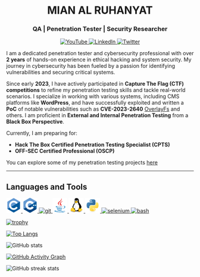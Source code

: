 <!-- Cybersecurity Professional Portfolio -->

<h1 align="center">MIAN AL RUHANYAT</h1>
<h3 align="center">QA | Penetration Tester | Security Researcher</h3>



<p align="center">
  <a href="https://www.youtube.com/@mian_al_ruhanyat" target="_blank">
    <img src="https://img.shields.io/badge/YouTube-%23FF0000.svg?style=for-the-badge&logo=youtube&logoColor=white" alt="YouTube"/>
  </a>
  <a href="https://www.linkedin.com/in/alruhanyat/" target="_blank">
    <img src="https://img.shields.io/badge/LinkedIn-%230A66C2.svg?style=for-the-badge&logo=linkedin&logoColor=white" alt="LinkedIn"/>
  </a>
  <a href="https://twitter.com/M_Ruhanyat" target="_blank">
    <img src="https://img.shields.io/badge/Twitter-%231DA1F2.svg?style=for-the-badge&logo=twitter&logoColor=white" alt="Twitter"/>
  </a>
</p>



I am a dedicated penetration tester and cybersecurity professional with over **2 years** of hands-on experience in ethical hacking and system security. My journey in cybersecurity has been fueled by a passion for identifying vulnerabilities and securing critical systems.

Since early **2023**, I have actively participated in **Capture The Flag (CTF) competitions** to refine my penetration testing skills and tackle real-world scenarios. I specialize in working with various systems, including CMS platforms like **WordPress**, and have successfully exploited and written a **PoC** of notable vulnerabilities such as **CVE-2023-2640** [OverlayFs](https://github.com/Ruhanyat-994/Pentest-Vault/blob/master/TryHackMe-Easy/OverlayFS/ctf-OverlayFS%20-%20CVE-2021-3493.md) and others. I am proficient in **External and Internal Penetration Testing** from a **Black Box Perspective**.

Currently, I am preparing for:
- **Hack The Box Certified Penetration Testing Specialist (CPTS)**
- **OFF-SEC Certified Professional (OSCP)**

You can explore some of my penetration testing projects [here](https://github.com/Ruhanyat-994/Pentest-Vault)

---

## **Languages and Tools**
<p>
  <a href="https://www.cprogramming.com/" target="_blank" rel="noreferrer">
    <img src="https://raw.githubusercontent.com/devicons/devicon/master/icons/c/c-original.svg" alt="c" width="40" height="40"/>
  </a>
  <a href="https://www.w3schools.com/cpp/" target="_blank" rel="noreferrer">
    <img src="https://raw.githubusercontent.com/devicons/devicon/master/icons/cplusplus/cplusplus-original.svg" alt="cplusplus" width="40" height="40"/>
  </a>
  <a href="https://git-scm.com/" target="_blank" rel="noreferrer">
    <img src="https://www.vectorlogo.zone/logos/git-scm/git-scm-icon.svg" alt="git" width="40" height="40"/>
  </a>
  <a href="https://www.java.com" target="_blank" rel="noreferrer">
    <img src="https://raw.githubusercontent.com/devicons/devicon/master/icons/java/java-original.svg" alt="java" width="40" height="40"/>
  </a>
  <a href="https://www.linux.org/" target="_blank" rel="noreferrer">
    <img src="https://raw.githubusercontent.com/devicons/devicon/master/icons/linux/linux-original.svg" alt="linux" width="40" height="40"/>
  </a>
  <a href="https://www.python.org" target="_blank" rel="noreferrer">
    <img src="https://raw.githubusercontent.com/devicons/devicon/master/icons/python/python-original.svg" alt="python" width="40" height="40"/>
  </a>
  <a href="https://www.selenium.dev" target="_blank" rel="noreferrer">
    <img src="https://raw.githubusercontent.com/detain/svg-logos/780f25886640cef088af994181646db2f6b1a3f8/svg/selenium-logo.svg" alt="selenium" width="40" height="40"/>
  </a>
  <a href="https://www.gnu.org/software/bash/" target="_blank" rel="noreferrer">
    <img src="https://www.vectorlogo.zone/logos/gnu_bash/gnu_bash-icon.svg" alt="bash" width="40" height="40"/>
  </a>
</p>



[![trophy](https://github-profile-trophy.vercel.app/?username=Ruhanyat-994)](https://github.com/ryo-ma/github-profile-trophy)

[![Top Langs](https://github-readme-stats.vercel.app/api/top-langs/?username=Ruhanyat-994)](https://github.com/anuraghazra/github-readme-stats)

![GitHub stats](https://github-readme-stats.vercel.app/api?username=Ruhanyat-994&show_icons=true&count_private=true)  

[![GitHub Activity Graph](https://github-readme-activity-graph.vercel.app/graph?username=Ruhanyat-994)](https://github.com/Ashutosh00710/github-readme-activity-graph)

![GitHub streak stats](https://github-readme-streak-stats.herokuapp.com/?user=Ruhanyat-994)  

